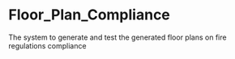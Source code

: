 # Floor_Plan_Compliance
 The system to generate and test the generated floor plans on fire regulations compliance
